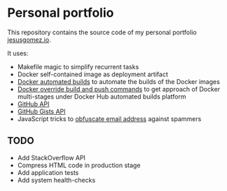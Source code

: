 # Personal portfolio

This repository contains the source code of my personal portfolio [jesusgomez.io](http://jesusgomez.io).

It uses:

-   Makefile magic to simplify recurrent tasks
-   Docker self-contained image as deployment artifact
-   [Docker automated builds](https://docs.docker.com/docker-hub/builds/) to automate the builds of the Docker images
-   [Docker override build and push commands](https://docs.docker.com/docker-hub/builds/advanced/#override-build-test-or-push-commands) to get approach of Docker multi-stages under Docker Hub automated builds platform
-   [GitHub API](https://developer.github.com/v3/)
-   [GitHub Gists API](https://developer.github.com/v3/gists/)
-   JavaScript tricks to [obfuscate email address](https://github.com/jesugmz/portfolio/blob/master/src/index.html#L192) against spammers


## TODO

-   Add StackOverflow API
-   Compress HTML code in production stage
-   Add application tests
-   Add system health-checks
